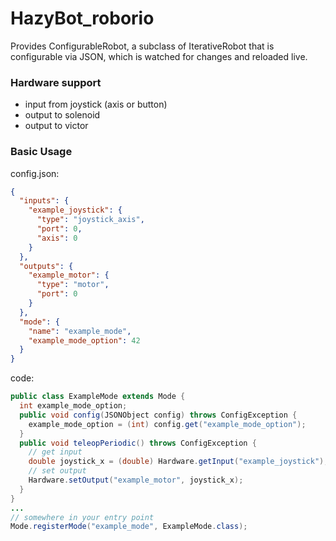 # HazyBot_roborio
Provides ConfigurableRobot, a subclass of IterativeRobot that is configurable via JSON, which is watched for changes and reloaded live.

### Hardware support
* input from joystick (axis or button)
* output to solenoid
* output to victor

### Basic Usage
config.json:
```json
{
  "inputs": {
    "example_joystick": {
      "type": "joystick_axis",
      "port": 0,
      "axis": 0
    }
  },
  "outputs": {
    "example_motor": {
      "type": "motor",
      "port": 0
    }
  },
  "mode": {
    "name": "example_mode",
    "example_mode_option": 42
  }
}
```
code:
```java
public class ExampleMode extends Mode {
  int example_mode_option;
  public void config(JSONObject config) throws ConfigException {
    example_mode_option = (int) config.get("example_mode_option");
  }
  public void teleopPeriodic() throws ConfigException {
    // get input
    double joystick_x = (double) Hardware.getInput("example_joystick");
    // set output
    Hardware.setOutput("example_motor", joystick_x);
  }
}
...
// somewhere in your entry point
Mode.registerMode("example_mode", ExampleMode.class);
```
